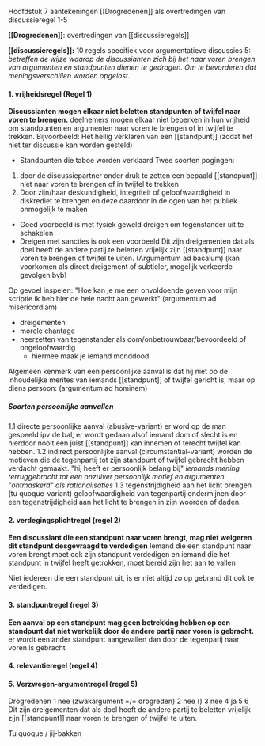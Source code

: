 Hoofdstuk 7 aantekeningen
[[Drogredenen]] als overtredingen van discussieregel 1-5

**[[Drogredenen]]**: overtredingen van [[discussieregels]]

**[[discussieregels]]:** 10 regels specifiek voor argumentatieve discussies
5: *betreffen de wijze waarop de discussianten zich bij het naar voren brengen van argumenten en standpunten dienen te gedragen. Om te bevorderen dat meningsverschillen worden opgelost.*

#### 1. vrijheidsregel (Regel 1)
**Discussianten mogen elkaar niet beletten standpunten of twijfel naar voren te brengen.**
deelnemers mogen elkaar niet beperken in hun vrijheid om standpunten en argumenten naar voren te brengen of in twijfel te trekken. 
Bijvoorbeeld: Het heilig verklaren van een [[standpunt]] (zodat het niet ter discussie kan worden gesteld) 
- Standpunten die taboe worden verklaard
Twee soorten pogingen:
1. door de discussiepartner onder druk te zetten een bepaald [[standpunt]] niet naar voren te brengen of in twijfel te trekken
2. Door zijn/haar deskundigheid, integriteit of geloofwaardigheid in diskrediet te brengen en deze daardoor in de ogen van het publiek onmogelijk te maken

- Goed voorbeeld is met fysiek geweld dreigen om tegenstander uit te schakelen
- Dreigen met sancties is ook een voorbeeld
Dit zijn dreigementen dat als doel heeft de andere  partij te beletten vrijelijk zijn [[standpunt]] naar voren te brengen of twijfel te uiten. (Argumentum ad bacalum)
(kan voorkomen als direct dreigement of subtieler, mogelijk verkeerde gevolgen bvb)

Op gevoel inspelen: "Hoe kan je me een onvoldoende geven voor mijn scriptie ik heb hier de hele nacht aan gewerkt" (argumentum ad misericordiam)

- dreigementen
- morele chantage
- neerzetten van tegenstander als dom/onbetrouwbaar/bevoordeeld of ongeloofwaardig
	- hiermee maak je iemand monddood

Algemeen kenmerk van een persoonlijke aanval is dat hij niet op de inhoudelijke merites van iemands [[standpunt]] of twijfel gericht is, maar op diens persoon: (argumentum ad hominem)
##### Soorten persoonlijke aanvallen
1.1 directe persoonlijke aanval (abusive-variant)
	er word op de man gespeeld ipv de bal, er wordt gedaan alsof iemand dom of slecht is en hierdoor nooit een juist [[standpunt]] kan innemen of terecht twijfel kan hebben.
1.2 indirect persoonlijke aanval (circumstantial-variant)
	worden de motieven die de tegenpartij tot zijn standpunt of twijfel gebracht hebben verdacht gemaakt. "hij heeft er persoonlijk belang bij"
	*iemands mening terruggebracht tot een onzuiver persoonlijk motief en argumenten "ontmaskerd" als rationalisaties*
1.3 tegenstrijdigheid aan het licht brengen (tu quoque-variant)
	geloofwaardigheid van tegenpartij ondermijnen door een tegenstrijdigheid aan het licht te brengen in zijn woorden of daden.
	

#### 2. verdegingsplichtregel (regel 2)
**Een discussiant die een standpunt naar voren brengt, mag niet weigeren dit standpunt desgevraagd te verdedigen**
Iemand die een standpunt naar voren brengt moet ook zijn standpunt verdedigen en iemand die het standpunt in twijfel heeft getrokken, moet bereid zijn het aan te vallen

Niet iedereen die een standpunt uit, is er niet altijd zo op gebrand dit ook te verdedigen.


#### 3. standpuntregel (regel 3)
**Een aanval op een standpunt mag geen betrekking hebben op een standpunt dat niet werkelijk door de andere partij naar voren is gebracht.**
er wordt een ander standpunt aangevallen dan door de tegenparij naar voren is gebracht


#### 4. relevantieregel (regel 4)


#### 5. Verzwegen-argumentregel (regel 5)




Drogredenen 
1 nee (zwakargument =/= drogreden)
2 nee ()
3 nee
4 ja
5 
6 Dit zijn dreigementen dat als doel heeft de andere  partij te beletten vrijelijk zijn [[standpunt]] naar voren te brengen of twijfel te uiten. 


Tu quoque / jij-bakken


